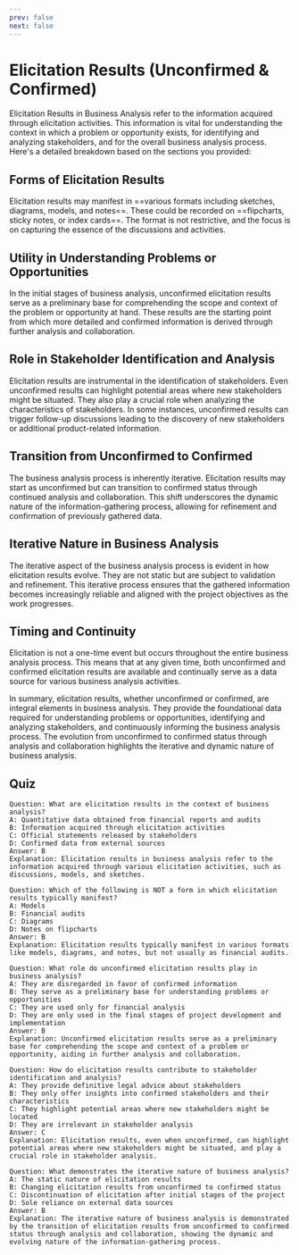 ```yaml
---
prev: false
next: false
---
```


# Elicitation Results (Unconfirmed & Confirmed)

Elicitation Results in Business Analysis refer to the information acquired through elicitation activities. This information is vital for understanding the context in which a problem or opportunity exists, for identifying and analyzing stakeholders, and for the overall business analysis process. Here's a detailed breakdown based on the sections you provided:

## Forms of Elicitation Results

Elicitation results may manifest in ==various formats including sketches, diagrams, models, and notes==. These could be recorded on ==flipcharts, sticky notes, or index cards==. The format is not restrictive, and the focus is on capturing the essence of the discussions and activities.

## Utility in Understanding Problems or Opportunities

In the initial stages of business analysis, unconfirmed elicitation results serve as a preliminary base for comprehending the scope and context of the problem or opportunity at hand. These results are the starting point from which more detailed and confirmed information is derived through further analysis and collaboration.

## Role in Stakeholder Identification and Analysis

Elicitation results are instrumental in the identification of stakeholders. Even unconfirmed results can highlight potential areas where new stakeholders might be situated. They also play a crucial role when analyzing the characteristics of stakeholders. In some instances, unconfirmed results can trigger follow-up discussions leading to the discovery of new stakeholders or additional product-related information.

## Transition from Unconfirmed to Confirmed

The business analysis process is inherently iterative. Elicitation results may start as unconfirmed but can transition to confirmed status through continued analysis and collaboration. This shift underscores the dynamic nature of the information-gathering process, allowing for refinement and confirmation of previously gathered data.

## Iterative Nature in Business Analysis

The iterative aspect of the business analysis process is evident in how elicitation results evolve. They are not static but are subject to validation and refinement. This iterative process ensures that the gathered information becomes increasingly reliable and aligned with the project objectives as the work progresses.

## Timing and Continuity

Elicitation is not a one-time event but occurs throughout the entire business analysis process. This means that at any given time, both unconfirmed and confirmed elicitation results are available and continually serve as a data source for various business analysis activities.

In summary, elicitation results, whether unconfirmed or confirmed, are integral elements in business analysis. They provide the foundational data required for understanding problems or opportunities, identifying and analyzing stakeholders, and continuously informing the business analysis process. The evolution from unconfirmed to confirmed status through analysis and collaboration highlights the iterative and dynamic nature of business analysis.

## Quiz

```quiz
Question: What are elicitation results in the context of business analysis?
A: Quantitative data obtained from financial reports and audits
B: Information acquired through elicitation activities
C: Official statements released by stakeholders
D: Confirmed data from external sources
Answer: B
Explanation: Elicitation results in business analysis refer to the information acquired through various elicitation activities, such as discussions, models, and sketches.

Question: Which of the following is NOT a form in which elicitation results typically manifest?
A: Models
B: Financial audits
C: Diagrams
D: Notes on flipcharts
Answer: B
Explanation: Elicitation results typically manifest in various formats like models, diagrams, and notes, but not usually as financial audits.

Question: What role do unconfirmed elicitation results play in business analysis?
A: They are disregarded in favor of confirmed information
B: They serve as a preliminary base for understanding problems or opportunities
C: They are used only for financial analysis
D: They are only used in the final stages of project development and implementation
Answer: B
Explanation: Unconfirmed elicitation results serve as a preliminary base for comprehending the scope and context of a problem or opportunity, aiding in further analysis and collaboration.

Question: How do elicitation results contribute to stakeholder identification and analysis?
A: They provide definitive legal advice about stakeholders
B: They only offer insights into confirmed stakeholders and their characteristics
C: They highlight potential areas where new stakeholders might be located
D: They are irrelevant in stakeholder analysis
Answer: C
Explanation: Elicitation results, even when unconfirmed, can highlight potential areas where new stakeholders might be situated, and play a crucial role in stakeholder analysis.

Question: What demonstrates the iterative nature of business analysis?
A: The static nature of elicitation results
B: Changing elicitation results from unconfirmed to confirmed status
C: Discontinuation of elicitation after initial stages of the project
D: Sole reliance on external data sources
Answer: B
Explanation: The iterative nature of business analysis is demonstrated by the transition of elicitation results from unconfirmed to confirmed status through analysis and collaboration, showing the dynamic and evolving nature of the information-gathering process.
```

